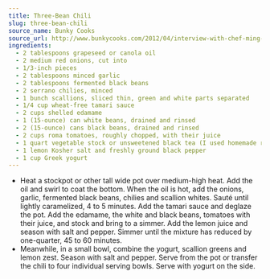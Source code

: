 ```yaml
---
title: Three-Bean Chili
slug: three-bean-chili
source_name: Bunky Cooks
source_url: http://www.bunkycooks.com/2012/04/interview-with-chef-ming-tsai-of-blue-ginger-wellesley-ma-and-a-recipe-for-three-bean-chili/
ingredients:
  - 2 tablespoons grapeseed or canola oil
  - 2 medium red onions, cut into
  - 1/3-inch pieces
  - 2 tablespoons minced garlic
  - 2 tablespoons fermented black beans
  - 2 serrano chilies, minced
  - 1 bunch scallions, sliced thin, green and white parts separated
  - 1/4 cup wheat-free tamari sauce
  - 2 cups shelled edamame
  - 1 (15-ounce) can white beans, drained and rinsed
  - 2 (15-ounce) cans black beans, drained and rinsed
  - 2 cups roma tomatoes, roughly chopped, with their juice
  - 1 quart vegetable stock or unsweetened black tea (I used homemade roasted vegetable stock) Juice and zest of
  - 1 lemon Kosher salt and freshly ground black pepper
  - 1 cup Greek yogurt
---
```


* Heat a stockpot or other tall wide pot over medium-high heat. Add the oil and swirl to coat the bottom. When the oil is hot, add the onions, garlic, fermented black beans, chilies and scallion whites. Sauté until lightly caramelized, 4 to 5 minutes. Add the tamari sauce and deglaze the pot. Add the edamame, the white and black beans, tomatoes with their juice, and stock and bring to a simmer. Add the lemon juice and season with salt and pepper. Simmer until the mixture has reduced by one-quarter, 45 to 60 minutes.
* Meanwhile, in a small bowl, combine the yogurt, scallion greens and lemon zest. Season with salt and pepper. Serve from the pot or transfer the chili to four individual serving bowls. Serve with yogurt on the side.
